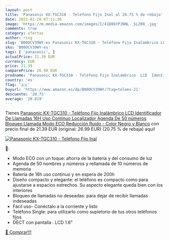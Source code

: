 ```yaml
---
layout: post
title: 'Panasonic KX-TGC310 - Teléfono Fijo Inal al 20.75 % de rebaja'
date: 2021-01-28 07:11:36
image: 'https://m.media-amazon.com/images/I/41D86YPJNNL._SL200_.jpg'
comments: true
category: ofertas
author: ring
slug: 'B00OCV39WY-es Panasonic KX-TGC310 - Teléfono Fijo Inalámbrico LCD...'
sku: 'B00OCV39WY-es'
tags: [ 'panasonic', ]
actualPrice: 21.39 EUR
currency: EUR
price: 21.39
comparePrice: 26.99 EUR
prodname: 'Panasonic KX-TGC310 - Teléfono Fijo Inalámbrico  LCD  Identificador De Llamadas  16H Uso Continuo  Localizador  Agenda De 50 números  Bloqueo Llamada  Modo ECO  Reducción Ruido - Color Negro y Blanco'
country: 'es'
flag: '🇪🇸'
buyurl: 'https://www.amazon.es/dp/B00OCV39WY/?tag=tolees-21'
descuento: '20.75'
average: '20.819'
---
```


Tienes [Panasonic KX-TGC310 - Teléfono Fijo Inalámbrico  LCD  Identificador De Llamadas  16H Uso Continuo  Localizador  Agenda De 50 números  Bloqueo Llamada  Modo ECO  Reducción Ruido - Color Negro y Blanco](https://www.amazon.es/dp/B00OCV39WY/?tag=tolees-21) con precio final de  21.39 EUR (original: 26.99 EUR) (20.75 %  de rebaja) aqui!

[![Panasonic KX-TGC310 - Teléfono Fijo Inal](https://m.media-amazon.com/images/I/41D86YPJNNL._SL200_.jpg)](https://www.amazon.es/dp/B00OCV39WY/?tag=tolees-21)

🔎:

- Modo ECO con un toque: ahorra de la batería y del consumo de luz
- Agenda de 50 nombres y números y rellamada de 10 números de memoria
- Batería de 16h uso continuo y en espera de 200h
- Diseño compacto y elegante: el teléfono es compacto como para ajustarse a espacios estrechos. Su aspecto elegante queda bien con los interiores
- Bloqueo de llamadas no deseadas: para dejar de recibir llamadas indeseadas
- Fácil uso- Conéctalo a la corriente y listo
- Teléfono Single: para utilizarlo como supletorio de tus otros teléfonos fijos
- DECT con pantalla : LCD 1.6"

[🛒 Comprar!!!](https://www.amazon.es/dp/B00OCV39WY/?tag=tolees-21)
